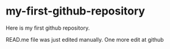 # my-first-github-repository
Here is my first github repository.

READ.me file was just edited manually. One more edit at github
